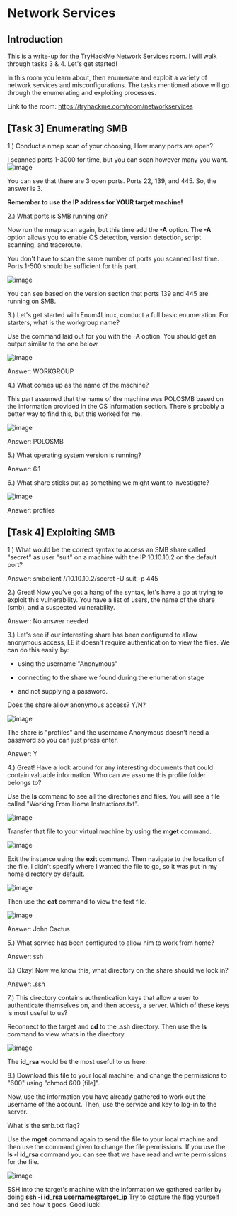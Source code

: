 # Network Services
## Introduction
This is a write-up for the TryHackMe Network Services room. I will walk through tasks 3 & 4. Let's get started!

In this room you learn about, then enumerate and exploit a variety of network services and misconfigurations. The tasks mentioned above will go through the enumerating and exploiting processes.

Link to the room: https://tryhackme.com/room/networkservices
<!--- This is a comment -->
## [Task 3] Enumerating SMB
1.) Conduct a nmap scan of your choosing, How many ports are open?

I scanned ports 1-3000 for time, but you can scan however many you want.
![image](https://user-images.githubusercontent.com/54414820/111885198-b33db000-899c-11eb-8cc0-e12e058ea78f.png)

You can see that there are 3 open ports. Ports 22, 139, and 445. So, the answer is 3.

**Remember to use the IP address for YOUR target machine!**

2.) What ports is SMB running on?

Now run the nmap scan again, but this time add the **-A** option. The **-A** option allows you to enable OS detection, version detection, script scanning, and traceroute.

 You don't have to scan the same number of ports you scanned last time. Ports 1-500 should be sufficient for this part.

![image](https://user-images.githubusercontent.com/54414820/111885667-a2db0480-899f-11eb-9ff0-75e468166734.png)

You can see based on the version section that ports 139 and 445 are running on SMB.

3.) Let's get started with Enum4Linux, conduct a full basic enumeration. For starters, what is the workgroup name? 

Use the command laid out for you with the -A option. You should get an output similar to the one below.

![image](https://user-images.githubusercontent.com/54414820/111885920-f863e100-89a0-11eb-82f7-6356d6b29f2f.png)

Answer: WORKGROUP

4.) What comes up as the name of the machine?

This part assumed that the name of the machine was POLOSMB based on the information provided in the OS Information section. There's probably a better way to find this, but this worked for me.

![image](https://user-images.githubusercontent.com/54414820/111886411-ac666b80-89a3-11eb-9b06-33195aa82392.png)

Answer: POLOSMB

5.) What operating system version is running? 

Answer: 6.1

6.) What share sticks out as something we might want to investigate?

![image](https://user-images.githubusercontent.com/54414820/111886527-99a06680-89a4-11eb-845f-92121f6c36a8.png)

Answer: profiles

## [Task 4] Exploiting SMB

1.) What would be the correct syntax to access an SMB share called "secret" as user "suit" on a machine with the IP 10.10.10.2 on the default port?

Answer: smbclient //10.10.10.2/secret -U suit -p 445

2.) Great! Now you've got a hang of the syntax, let's have a go at trying to exploit this vulnerability. You have a list of users, the name of the share (smb), and a suspected vulnerability.

Answer: No answer needed

3.) Let's see if our interesting share has been configured to allow anonymous access, I.E it doesn't require authentication to view the files. We can do this easily by:

- using the username "Anonymous"

- connecting to the share we found during the enumeration stage

- and not supplying a password.

Does the share allow anonymous access? Y/N?

![image](https://user-images.githubusercontent.com/54414820/111886806-fac93980-89a6-11eb-8200-264e197fd3e7.png)

The share is "profiles" and the username Anonymous doesn't need a password so you can just press enter.

Answer: Y

4.) Great! Have a look around for any interesting documents that could contain valuable information. Who can we assume this profile folder belongs to?

Use the **ls** command to see all the directories and files. You will see a file called "Working From Home Instructions.txt".

![image](https://user-images.githubusercontent.com/54414820/111887237-f4888c80-89a9-11eb-82f8-43eec9b1d1c4.png)

Transfer that file to your virtual machine by using the **mget** command.

![image](https://user-images.githubusercontent.com/54414820/111887267-33b6dd80-89aa-11eb-9937-b36c9e652bb2.png)

Exit the instance using the **exit** command. Then navigate to the location of the file. I didn't specify where I wanted the file to go, so it was put in my home directory by default.

![image](https://user-images.githubusercontent.com/54414820/111887352-eab35900-89aa-11eb-869f-eb0a7e4f9b2c.png)

Then use the **cat** command to view the text file.

![image](https://user-images.githubusercontent.com/54414820/111887395-37972f80-89ab-11eb-8bac-2aa757d3e2aa.png)

Answer: John Cactus

5.) What service has been configured to allow him to work from home?

Answer: ssh

6.) Okay! Now we know this, what directory on the share should we look in?

Answer: .ssh

7.) This directory contains authentication keys that allow a user to authenticate themselves on, and then access, a server. Which of these keys is most useful to us?

Reconnect to the target and **cd** to the .ssh directory. Then use the **ls** command to view whats in the directory.

![image](https://user-images.githubusercontent.com/54414820/111887534-03703e80-89ac-11eb-814e-d469463c94bd.png)

The **id_rsa** would be the most useful to us here.

8.) Download this file to your local machine, and change the permissions to "600" using "chmod 600 [file]".

Now, use the information you have already gathered to work out the username of the account. Then, use the service and key to log-in to the server.

What is the smb.txt flag?

Use the **mget** command again to send the file to your local machine and then use the command given to change the file permissions. If you use the **ls -l id_rsa** command you can see that we have read and write permissions for the file.

![image](https://user-images.githubusercontent.com/54414820/111887677-0ae41780-89ad-11eb-8d37-384a418c6880.png)

SSH into the target's machine with the information we gathered earlier by doing **ssh -i id_rsa username@target_ip** Try to capture the flag yourself and see how it goes. Good luck!
